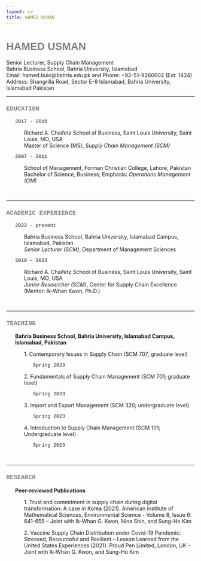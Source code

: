 ```yaml
---
layout: cv
title: HAMED USMAN
---
```

<h1 style="font-family:arial; color:#808080">HAMED USMAN</h1>
Senior Lecturer, Supply Chain Management<br/>
Bahria Business School, Bahria University, Islamabad<br/>
Email: hamed.buic@bahria.edu.pk and Phone: +92-51-9260002 (Ext. 1424)<br/>
Address: Shangrilla Road, Sector E-8 Islamabad, Bahria University, Islamabad Pakistan


<br/>

---


<h3 style="font-family:courier; color:#808080">EDUCATION</h3>

<ul style="list-style-type:none;">
 <a style="font-family:courier; font-size:13px">2017 - 2019</a>
  <ul style="list-style-type:none;">
   <li>Richard A. Chaifetz School of Business, Saint Louis University, Saint Louis, MO, USA</li>
   <li>Master of Science (MS), <i>Supply Chain Management (SCM)</i></li></ul>
</ul>

<ul style="list-style-type:none;">
 <a style="font-family:courier; font-size:13px">2007 - 2011</a>
  <ul style="list-style-type:none;">
   <li>School of Management, Forman Christian College, Lahore, Pakistan</li>
   <li>Bachelor of Science, Business; Emphasis: <i>Operations Management (OM)</i></li></ul>
</ul>


<br/>

---


<h3 style="font-family:courier; color:#808080">ACADEMIC EXPERIENCE</h3>

<ul style="list-style-type:none;">
 <a style="font-family:courier; font-size:13px">2023 - present</a>
  <ul style="list-style-type:none;">
   <li>Bahria Business School, Bahria University, Islamabad Campus, Islamabad, Pakistan</li>
   <li><i>Senior Lecturer (SCM)</i>, Department of Management Sciences</li></ul>
</ul>

<ul style="list-style-type:none;">
 <a style="font-family:courier; font-size:13px">2019 – 2023</a>
  <ul style="list-style-type:none;">
   <li>Richard A. Chaifetz School of Business, Saint Louis University, Saint Louis, MO, USA</li>
   <li><i>Junior Researcher (SCM)</i>, Center for Supply Chain Excellence (Mentor: Ik-Whan Kwon, Ph.D.)</li></ul>
</ul>


<br/>

---


<h3 style="font-family:courier; color:#808080">TEACHING</h3>
 <ul style="list-style-type:none;"><b>Bahria Business School, Bahria University, Islamabad Campus, Islamabad, Pakistan</b>
  
   <ul style="list-style-type:none;">1. Contemporary Issues in Supply Chain (SCM 707; graduate level)
    <ul style="list-style-type:none;"><a style="font-family:courier; font-size:13px">Spring 2023</a>
     </ul></ul>
   
   <ul style="list-style-type:none;">2. Fundamentals of Supply Chain Management (SCM 701; graduate level)
    <ul style="list-style-type:none;"><a style="font-family:courier; font-size:13px">Spring 2023</a>
     </ul></ul>
   
   <ul style="list-style-type:none;">3. Import and Export Management (SCM 320; undergraduate level)
    <ul style="list-style-type:none;"><a style="font-family:courier; font-size:13px">Spring 2023</a>
     </ul></ul>
   
   <ul style="list-style-type:none;">4. Introduction to Supply Chain Management (SCM 101; Undergraduate level)
    <ul style="list-style-type:none;"><a style="font-family:courier; font-size:13px">Spring 2023</a>
     </ul></ul>
 </ul>


<br/>

---


<h3 style="font-family:courier; color:#808080">RESEARCH</h3>

 <ul style="list-style-type:none;"><b>Peer-reviewed Publications</b>
  <ul style="list-style-type:none;">1. Trust and commitment in supply chain during digital transformation: A case in Korea (2021). American Institute of Mathematical Sciences, Environmental Science - Volume 8, Issue 6: 641-655 – Joint with Ik-Whan G. Kwon, Nina Shin, and Sung-Ho Kim</ul>
  <ul style="list-style-type:none;">2. Vaccine Supply Chain Distribution under Covid-19 Pandemic: Stressed, Resourceful and Resilient – Lesson Learned from the United States Experiences (2021). Proud Pen Limited, London, UK – Joint with Ik-Whan G. Kwon, and Sung-Ho Kim</ul>
 </ul>
